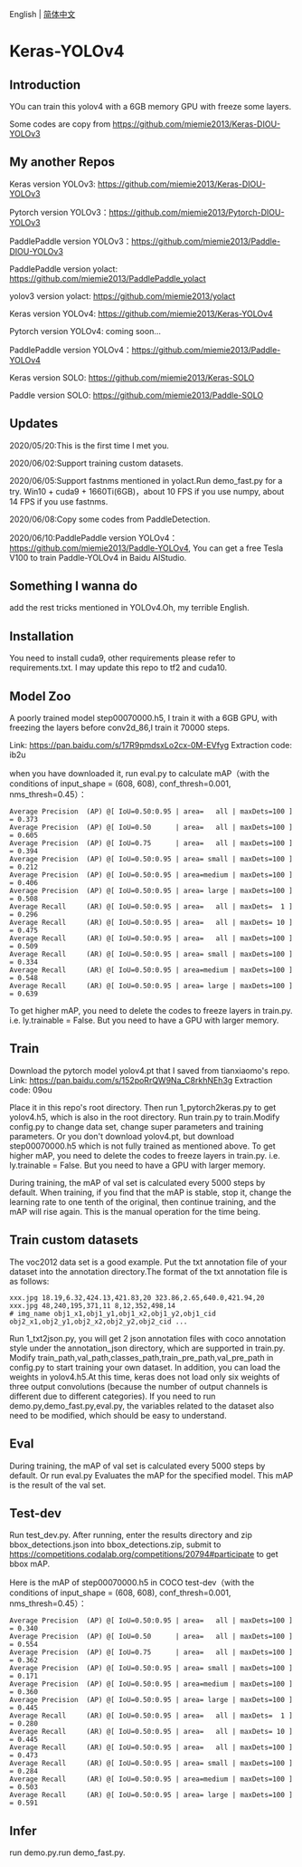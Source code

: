 English | [简体中文](README.md)

# Keras-YOLOv4

## Introduction
YOu can train this yolov4 with a 6GB memory GPU with freeze some layers.

Some codes are copy from https://github.com/miemie2013/Keras-DIOU-YOLOv3


## My another Repos

Keras version YOLOv3: https://github.com/miemie2013/Keras-DIOU-YOLOv3

Pytorch version YOLOv3：https://github.com/miemie2013/Pytorch-DIOU-YOLOv3

PaddlePaddle version YOLOv3：https://github.com/miemie2013/Paddle-DIOU-YOLOv3

PaddlePaddle version yolact: https://github.com/miemie2013/PaddlePaddle_yolact

yolov3 version yolact: https://github.com/miemie2013/yolact

Keras version YOLOv4: https://github.com/miemie2013/Keras-YOLOv4

Pytorch version YOLOv4: coming soon...

PaddlePaddle version YOLOv4：https://github.com/miemie2013/Paddle-YOLOv4

Keras version SOLO: https://github.com/miemie2013/Keras-SOLO

Paddle version SOLO: https://github.com/miemie2013/Paddle-SOLO

## Updates

2020/05/20:This is the first time I met you.

2020/06/02:Support training custom datasets.

2020/06/05:Support fastnms mentioned in yolact.Run demo_fast.py for a try. Win10 + cuda9 + 1660Ti(6GB)，about 10 FPS if you use numpy, about 14 FPS if you use fastnms.

2020/06/08:Copy some codes from PaddleDetection.

2020/06/10:PaddlePaddle version YOLOv4：https://github.com/miemie2013/Paddle-YOLOv4,
You can get a free Tesla V100 to train Paddle-YOLOv4 in Baidu AIStudio.

## Something I wanna do

add the rest tricks mentioned in YOLOv4.Oh, my terrible English.

## Installation

You need to install cuda9, other requirements please refer to requirements.txt. I may update this repo to tf2 and cuda10.

## Model Zoo
A poorly trained model step00070000.h5, I train it with a 6GB GPU, with freezing the layers before conv2d_86,I train it 70000 steps.

Link: https://pan.baidu.com/s/17R9pmdsxLo2cx-0M-EVfyg 
Extraction code: ib2u

when you have downloaded it, run eval.py to calculate mAP（with the conditions of input_shape = (608, 608), conf_thresh=0.001, nms_thresh=0.45）：
```
Average Precision  (AP) @[ IoU=0.50:0.95 | area=   all | maxDets=100 ] = 0.373
Average Precision  (AP) @[ IoU=0.50      | area=   all | maxDets=100 ] = 0.605
Average Precision  (AP) @[ IoU=0.75      | area=   all | maxDets=100 ] = 0.394
Average Precision  (AP) @[ IoU=0.50:0.95 | area= small | maxDets=100 ] = 0.212
Average Precision  (AP) @[ IoU=0.50:0.95 | area=medium | maxDets=100 ] = 0.406
Average Precision  (AP) @[ IoU=0.50:0.95 | area= large | maxDets=100 ] = 0.508
Average Recall     (AR) @[ IoU=0.50:0.95 | area=   all | maxDets=  1 ] = 0.296
Average Recall     (AR) @[ IoU=0.50:0.95 | area=   all | maxDets= 10 ] = 0.475
Average Recall     (AR) @[ IoU=0.50:0.95 | area=   all | maxDets=100 ] = 0.509
Average Recall     (AR) @[ IoU=0.50:0.95 | area= small | maxDets=100 ] = 0.334
Average Recall     (AR) @[ IoU=0.50:0.95 | area=medium | maxDets=100 ] = 0.548
Average Recall     (AR) @[ IoU=0.50:0.95 | area= large | maxDets=100 ] = 0.639
```
To get higher mAP, you need to delete the codes to freeze layers in train.py. i.e. ly.trainable = False. But you need to have a GPU with larger memory.


## Train
Download the pytorch model yolov4.pt that I saved from tianxiaomo's repo.
Link: https://pan.baidu.com/s/152poRrQW9Na_C8rkhNEh3g
Extraction code: 09ou

Place it in this repo's root directory. Then run 1_pytorch2keras.py to get yolov4.h5, which is also in the root directory.
Run train.py to train.Modify config.py to change data set, change super parameters and training parameters.
Or you don't download yolov4.pt, but download step00070000.h5 which is not fully trained as mentioned above.
To get higher mAP, you need to delete the codes to freeze layers in train.py. i.e. ly.trainable = False. But you need to have a GPU with larger memory.

During training, the mAP of val set is calculated every 5000 steps by default.
When training, if you find that the mAP is stable, stop it, change the learning rate to one tenth of the original, then continue training, and the mAP will rise again. This is the manual operation for the time being.

## Train custom datasets
The voc2012 data set is a good example.
Put the txt annotation file of your dataset into the annotation directory.The format of the txt annotation file is as follows:
```
xxx.jpg 18.19,6.32,424.13,421.83,20 323.86,2.65,640.0,421.94,20
xxx.jpg 48,240,195,371,11 8,12,352,498,14
# img_name obj1_x1,obj1_y1,obj1_x2,obj1_y2,obj1_cid obj2_x1,obj2_y1,obj2_x2,obj2_y2,obj2_cid ...
```
Run 1_txt2json.py, you will get 2 json annotation files with coco annotation style under the annotation_json directory, which are supported in train.py.
Modify train_path,val_path,classes_path,train_pre_path,val_pre_path in config.py to start training your own dataset.
In addition, you can load the weights in yolov4.h5.At this time, keras does not load only six weights of three output convolutions (because the number of output channels is different due to different categories).
If you need to run demo.py,demo_fast.py,eval.py, the variables related to the dataset also need to be modified, which should be easy to understand.


## Eval
During training, the mAP of val set is calculated every 5000 steps by default.
Or run eval.py Evaluates the mAP for the specified model. This mAP is the result of the val set.

## Test-dev
Run test_dev.py.
After running, enter the results directory and zip bbox_detections.json into bbox_detections.zip, submit to
https://competitions.codalab.org/competitions/20794#participate
to get bbox mAP.


Here is the mAP of step00070000.h5 in COCO test-dev（with the conditions of input_shape = (608, 608), conf_thresh=0.001, nms_thresh=0.45）：
```
Average Precision  (AP) @[ IoU=0.50:0.95 | area=   all | maxDets=100 ] = 0.340
Average Precision  (AP) @[ IoU=0.50      | area=   all | maxDets=100 ] = 0.554
Average Precision  (AP) @[ IoU=0.75      | area=   all | maxDets=100 ] = 0.362
Average Precision  (AP) @[ IoU=0.50:0.95 | area= small | maxDets=100 ] = 0.171
Average Precision  (AP) @[ IoU=0.50:0.95 | area=medium | maxDets=100 ] = 0.360
Average Precision  (AP) @[ IoU=0.50:0.95 | area= large | maxDets=100 ] = 0.445
Average Recall     (AR) @[ IoU=0.50:0.95 | area=   all | maxDets=  1 ] = 0.280
Average Recall     (AR) @[ IoU=0.50:0.95 | area=   all | maxDets= 10 ] = 0.445
Average Recall     (AR) @[ IoU=0.50:0.95 | area=   all | maxDets=100 ] = 0.473
Average Recall     (AR) @[ IoU=0.50:0.95 | area= small | maxDets=100 ] = 0.284
Average Recall     (AR) @[ IoU=0.50:0.95 | area=medium | maxDets=100 ] = 0.503
Average Recall     (AR) @[ IoU=0.50:0.95 | area= large | maxDets=100 ] = 0.591
```

## Infer
run demo.py.run demo_fast.py.


